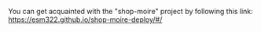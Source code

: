You can get acquainted with the "shop-moire" project by following this link: https://esm322.github.io/shop-moire-deploy/#/

